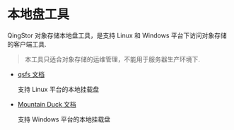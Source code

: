 ---
---

# 本地盘工具

QingStor 对象存储本地盘工具，是支持 Linux 和 Windows 平台下访问对象存储的客户端工具.

> 本工具只适合对象存储的运维管理，不能用于服务器生产环境下.

- [qsfs 文档](qsfs.html)

  支持 Linux 平台的本地挂载盘

- [Mountain Duck 文档](mountain_duck/index.html)

  支持 Windows 平台的本地挂载盘


